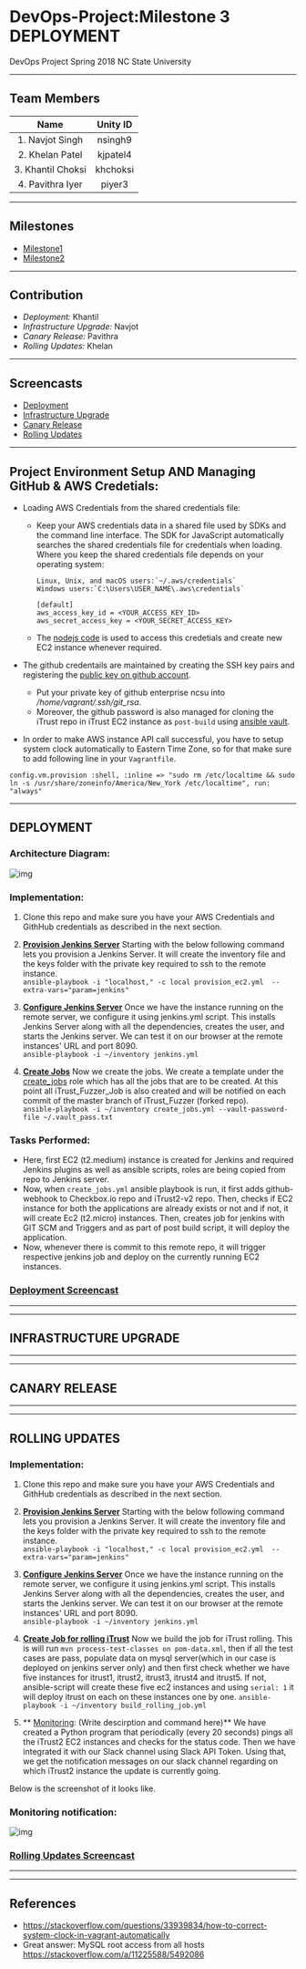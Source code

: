 # DevOps-Project:Milestone 3 DEPLOYMENT
DevOps Project Spring 2018 NC State University

----------------------------------------   
## Team Members
|Name | Unity ID |
| :---: | :---: |
|1. Navjot Singh |       nsingh9|
|2. Khelan Patel     |        kjpatel4|
|3. Khantil Choksi|        khchoksi|
|4. Pavithra Iyer    |       piyer3|

----------------------------------------------------------------------------------

## Milestones

* [Milestone1](https://github.ncsu.edu/khchoksi/DevOps-Project/blob/milestone1/README.md)  
* [Milestone2](https://github.ncsu.edu/khchoksi/DevOps-Project/blob/milestone2/README.md)  


---------------------------------------------------------------------------

## Contribution 
   * *Deployment:*  Khantil 
   * *Infrastructure Upgrade:* Navjot
   * *Canary Release:* Pavithra 
   * *Rolling Updates:* Khelan

--------------------------------------------  
## Screencasts
* [Deployment](https://youtu.be/sxkNuhQBr7Y) 
* [Infrastructure Upgrade]() 
* [Canary Release]()
* [Rolling Updates]()

-------------------------------------------------  
## Project Environment Setup AND Managing GitHub & AWS Credetials:  
* Loading AWS Credentials from the shared credentials file:  
     * Keep your AWS credentials data in a shared file used by SDKs and the command line interface. The SDK for JavaScript automatically searches the shared credentials file for credentials when loading. Where you keep the shared credentials file depends on your operating system:  
        ```config
        Linux, Unix, and macOS users:`~/.aws/credentials`  
        Windows users:`C:\Users\USER_NAME\.aws\credentials`   
        ```
        
        ```config
        [default]  
        aws_access_key_id = <YOUR_ACCESS_KEY_ID>  
        aws_secret_access_key = <YOUR_SECRET_ACCESS_KEY> 
        ```
     
     * The [nodejs code](/roles/ec2_instance/templates/ec2_createinstance.js) is used to access this credetials and create new EC2 instance whenever required.  
        
* The github credentails are maintained by creating the SSH key pairs and registering the [public key on github account](https://help.github.com/articles/generating-a-new-ssh-key-and-adding-it-to-the-ssh-agent/).  
    * Put your private key of github enterprise ncsu into */home/vagrant/.ssh/git_rsa*.
    * Moreover, the github password is also managed for cloning the iTrust repo in iTrust EC2 instance as `post-build` using [ansible vault](http://docs.ansible.com/ansible/2.4/vault.html).  
    
 * In order to make AWS instance API call successful, you have to setup system clock automatically to Eastern Time Zone, so for that make sure to add following line in your ```Vagrantfile```.   
 ```config
 config.vm.provision :shell, :inline => "sudo rm /etc/localtime && sudo ln -s /usr/share/zoneinfo/America/New_York /etc/localtime", run: "always"  
 ```
------------------------------------------------- 
   
## DEPLOYMENT  

### Architecture Diagram: 
![img](/Architecture.png)  

### Implementation:
1. Clone this repo and make sure you have your AWS Credentials and GithHub credentials as described in the next section.  

2. **[Provision Jenkins Server](./provision_ec2.yml)** Starting with the below following command lets you provision a Jenkins Server. It will create the inventory file and the keys folder with the private key required to ssh to the remote instance.    
     ```ansible-playbook -i "localhost," -c local provision_ec2.yml  --extra-vars="param=jenkins" ```  

3. **[Configure Jenkins Server](./jenkins.yml)** Once we have the instance running on the remote server, we configure it using jenkins.yml script. This installs Jenkins Server along with all the dependencies, creates the user, and starts the Jenkins server. We can test it on our browser at the remote instances' URL and port 8090.    
     ```ansible-playbook -i ~/inventory jenkins.yml ```

4. **[Create Jobs](./create_jobs.yml)**  Now we create the jobs. We create a template under the [create_jobs](./roles/create_jobs) role which has all the jobs that are to be created. At this point all iTrust_Fuzzer_Job is also created and will be notified on each commit of the master branch of iTrust_Fuzzer (forked repo).   
     ```ansible-playbook -i ~/inventory create_jobs.yml --vault-password-file ~/.vault_pass.txt ```  
     
### Tasks Performed:   
* Here, first EC2 (t2.medium) instance is created for Jenkins and required Jenkins plugins as well as ansible scripts, roles are being copied from repo to Jenkins server.  
* Now, when ```create_jobs.yml``` ansible playbook is run, it first adds github-webhook to Checkbox.io repo and iTrust2-v2 repo. Then, checks if EC2 instance for both the applications are already exists or not and if not, it will create Ec2 (t2.micro) instances. Then, creates job for jenkins with GIT SCM and Triggers and as part of post build script, it will deploy the application.
* Now, whenever there is commit to this remote repo, it will trigger respective jenkins job and deploy on the currently running EC2 instances.

### [Deployment Screencast](https://youtu.be/sxkNuhQBr7Y) 
---------------------------------------------------------

-------------------------------------------------------------
   
## INFRASTRUCTURE UPGRADE


---------------------------------------------------------

---------------------------------------------------------
   
## CANARY RELEASE


---------------------------------------------------------  
---------------------------------------------------------
   
## ROLLING UPDATES

### Implementation:
1. Clone this repo and make sure you have your AWS Credentials and GithHub credentials as described in the next section.  

2. **[Provision Jenkins Server](./provision_ec2.yml)** Starting with the below following command lets you provision a Jenkins Server. It will create the inventory file and the keys folder with the private key required to ssh to the remote instance.    
     ```ansible-playbook -i "localhost," -c local provision_ec2.yml  --extra-vars="param=jenkins" ```  

3. **[Configure Jenkins Server](./jenkins.yml)** Once we have the instance running on the remote server, we configure it using jenkins.yml script. This installs Jenkins Server along with all the dependencies, creates the user, and starts the Jenkins server. We can test it on our browser at the remote instances' URL and port 8090.    
     ```ansible-playbook -i ~/inventory jenkins.yml ```

4. **[Create Job for rolling iTrust](./build_rolling_job.yml)**  Now we build the job for iTrust rolling. This is will run `mvn process-test-classes on pom-data.xml`, then if all the test cases are pass, populate data on mysql server(which in our case is deployed on jenkins server only) and then first check whether we have five instances for itrust1, itrust2, itrust3, itrust4 and itrust5. If not, ansible-script will create these five ec2 instances and using `serial: 1` it will deploy itrust on each on these instances one by one. 
     ```ansible-playbook -i ~/inventory build_rolling_job.yml ```
     
5. ** [Monitoring](): (Write descirption and command here)**  We have created a Python program that periodically (every 20 seconds) pings all the iTrust2 EC2 instances and checks for the status code. Then we have integrated it with our Slack channel using Slack API Token. Using that, we get the notification messages on our slack channel regarding on which iTrust2 instance the update is currently going.

Below is the screenshot of it looks like.

### Monitoring notification: 
![img](https://github.ncsu.edu/khchoksi/DevOps-Project/blob/milestone3/Screen%20Shot%202018-04-16%20at%202.58.01%20PM.png)  


### [Rolling Updates Screencast]()

---------------------------------------------------------

---------------------------------  

## References  
   * https://stackoverflow.com/questions/33939834/how-to-correct-system-clock-in-vagrant-automatically
   * Great answer: MySQL root access from all hosts https://stackoverflow.com/a/11225588/5492086


